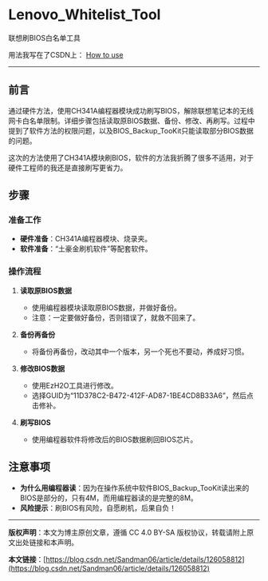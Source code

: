# Lenovo_Whitelist_Tool
联想刷BIOS白名单工具

用法我写在了CSDN上：
[How to use](https://mp.csdn.net/mp_blog/creation/editor/126058812)

---

## 前言

通过硬件方法，使用CH341A编程器模块成功刷写BIOS，解除联想笔记本的无线网卡白名单限制。详细步骤包括读取原BIOS数据、备份、修改、再刷写。过程中提到了软件方法的权限问题，以及BIOS_Backup_TooKit只能读取部分BIOS数据的问题。

这次的方法使用了CH341A模块刷BIOS，软件的方法我折腾了很多不适用，对于硬件工程师的我还是直接刷写更省力。

## 步骤

### 准备工作
- **硬件准备**：CH341A编程器模块、烧录夹。
- **软件准备**：“土豪金刷机软件”等配套软件。

### 操作流程
1. **读取原BIOS数据**
   - 使用编程器模块读取原BIOS数据，并做好备份。
   - 注意：一定要做好备份，否则错误了，就救不回来了。

2. **备份再备份**
   - 将备份再备份，改动其中一个版本，另一个死也不要动，养成好习惯。

3. **修改BIOS数据**
   - 使用EzH2O工具进行修改。
   - 选择GUID为“11D378C2-B472-412F-AD87-1BE4CD8B33A6”，然后点击修补。

4. **刷写BIOS**
   - 使用编程器软件将修改后的BIOS数据刷回BIOS芯片。

## 注意事项
- **为什么用编程器读**：因为在操作系统中软件BIOS_Backup_TooKit读出来的BIOS是部分的，只有4M，而用编程器读的是完整的8M。
- **风险提示**：刷BIOS有风险，自愿刷机，后果自负！


---

**版权声明**：本文为博主原创文章，遵循 CC 4.0 BY-SA 版权协议，转载请附上原文出处链接和本声明。

**本文链接**：[https://blog.csdn.net/Sandman06/article/details/126058812](https://blog.csdn.net/Sandman06/article/details/126058812)
